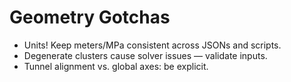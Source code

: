 # Geometry Gotchas

- Units! Keep meters/MPa consistent across JSONs and scripts.
- Degenerate clusters cause solver issues — validate inputs.
- Tunnel alignment vs. global axes: be explicit.
